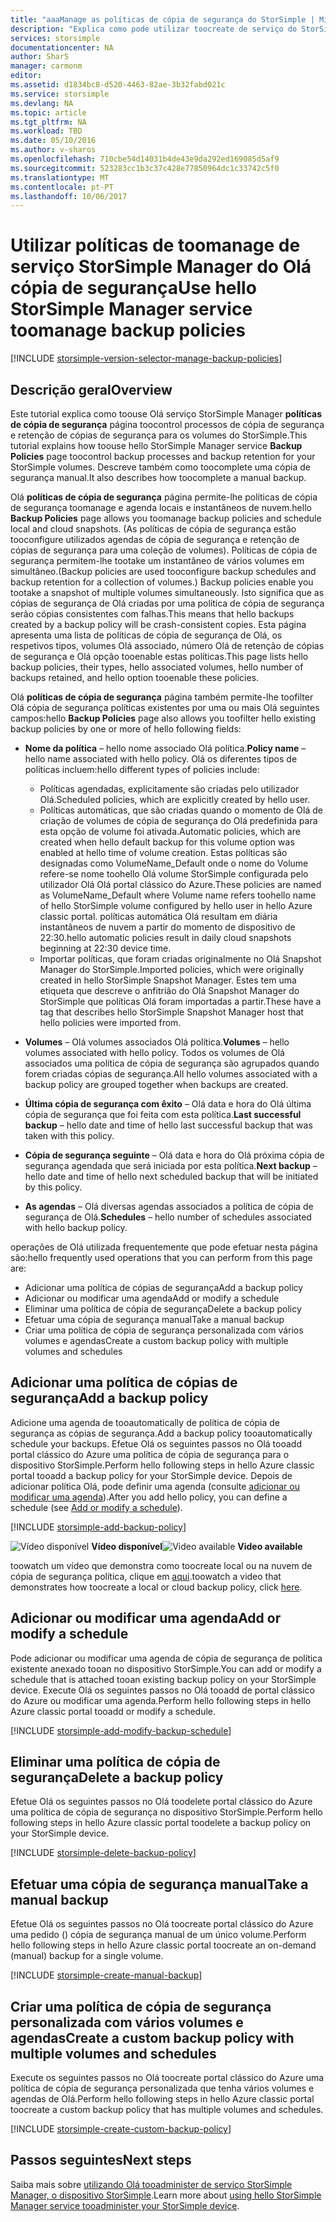 ```yaml
---
title: "aaaManage as políticas de cópia de segurança do StorSimple | Microsoft Docs"
description: "Explica como pode utilizar toocreate de serviço do StorSimple Manager Olá e gerir cópias de segurança manuais, as agendas de cópia de segurança e retenção de cópias de segurança."
services: storsimple
documentationcenter: NA
author: SharS
manager: carmonm
editor: 
ms.assetid: d1834bc8-d520-4463-82ae-3b32fabd021c
ms.service: storsimple
ms.devlang: NA
ms.topic: article
ms.tgt_pltfrm: NA
ms.workload: TBD
ms.date: 05/10/2016
ms.author: v-sharos
ms.openlocfilehash: 710cbe54d14031b4de43e9da292ed169085d5af9
ms.sourcegitcommit: 523283cc1b3c37c428e77850964dc1c33742c5f0
ms.translationtype: MT
ms.contentlocale: pt-PT
ms.lasthandoff: 10/06/2017
---
```

# <a name="use-hello-storsimple-manager-service-toomanage-backup-policies"></a><span data-ttu-id="d8910-103">Utilizar políticas de toomanage de serviço StorSimple Manager do Olá cópia de segurança</span><span class="sxs-lookup"><span data-stu-id="d8910-103">Use hello StorSimple Manager service toomanage backup policies</span></span>
[!INCLUDE [storsimple-version-selector-manage-backup-policies](../../includes/storsimple-version-selector-manage-backup-policies.md)]

## <a name="overview"></a><span data-ttu-id="d8910-104">Descrição geral</span><span class="sxs-lookup"><span data-stu-id="d8910-104">Overview</span></span>
<span data-ttu-id="d8910-105">Este tutorial explica como toouse Olá serviço StorSimple Manager **políticas de cópia de segurança** página toocontrol processos de cópia de segurança e retenção de cópias de segurança para os volumes do StorSimple.</span><span class="sxs-lookup"><span data-stu-id="d8910-105">This tutorial explains how toouse hello StorSimple Manager service **Backup Policies** page toocontrol backup processes and backup retention for your StorSimple volumes.</span></span> <span data-ttu-id="d8910-106">Descreve também como toocomplete uma cópia de segurança manual.</span><span class="sxs-lookup"><span data-stu-id="d8910-106">It also describes how toocomplete a manual backup.</span></span>

<span data-ttu-id="d8910-107">Olá **políticas de cópia de segurança** página permite-lhe políticas de cópia de segurança toomanage e agenda locais e instantâneos de nuvem.</span><span class="sxs-lookup"><span data-stu-id="d8910-107">hello **Backup Policies** page allows you toomanage backup policies and schedule local and cloud snapshots.</span></span> <span data-ttu-id="d8910-108">(As políticas de cópia de segurança estão tooconfigure utilizados agendas de cópia de segurança e retenção de cópias de segurança para uma coleção de volumes). Políticas de cópia de segurança permitem-lhe tootake um instantâneo de vários volumes em simultâneo.</span><span class="sxs-lookup"><span data-stu-id="d8910-108">(Backup policies are used tooconfigure backup schedules and backup retention for a collection of volumes.) Backup policies enable you tootake a snapshot of multiple volumes simultaneously.</span></span> <span data-ttu-id="d8910-109">Isto significa que as cópias de segurança de Olá criadas por uma política de cópia de segurança serão cópias consistentes com falhas.</span><span class="sxs-lookup"><span data-stu-id="d8910-109">This means that hello backups created by a backup policy will be crash-consistent copies.</span></span> <span data-ttu-id="d8910-110">Esta página apresenta uma lista de políticas de cópia de segurança de Olá, os respetivos tipos, volumes Olá associado, número Olá de retenção de cópias de segurança e Olá opção tooenable estas políticas.</span><span class="sxs-lookup"><span data-stu-id="d8910-110">This page lists hello backup policies, their types, hello associated volumes, hello number of backups retained, and hello option tooenable these policies.</span></span>

<span data-ttu-id="d8910-111">Olá **políticas de cópia de segurança** página também permite-lhe toofilter Olá cópia de segurança políticas existentes por uma ou mais Olá seguintes campos:</span><span class="sxs-lookup"><span data-stu-id="d8910-111">hello **Backup Policies** page also allows you toofilter hello existing backup policies by one or more of hello following fields:</span></span>

* <span data-ttu-id="d8910-112">**Nome da política** – hello nome associado Olá política.</span><span class="sxs-lookup"><span data-stu-id="d8910-112">**Policy name** – hello name associated with hello policy.</span></span> <span data-ttu-id="d8910-113">Olá os diferentes tipos de políticas incluem:</span><span class="sxs-lookup"><span data-stu-id="d8910-113">hello different types of policies include:</span></span>
  
  * <span data-ttu-id="d8910-114">Políticas agendadas, explicitamente são criadas pelo utilizador Olá.</span><span class="sxs-lookup"><span data-stu-id="d8910-114">Scheduled policies, which are explicitly created by hello user.</span></span>
  * <span data-ttu-id="d8910-115">Políticas automáticas, que são criadas quando o momento de Olá de criação de volumes de cópia de segurança do Olá predefinida para esta opção de volume foi ativada.</span><span class="sxs-lookup"><span data-stu-id="d8910-115">Automatic policies, which are created when hello default backup for this volume option was enabled at hello time of volume creation.</span></span> <span data-ttu-id="d8910-116">Estas políticas são designadas como VolumeName_Default onde o nome do Volume refere-se nome toohello Olá volume StorSimple configurada pelo utilizador Olá Olá portal clássico do Azure.</span><span class="sxs-lookup"><span data-stu-id="d8910-116">These policies are named as VolumeName_Default where Volume name refers toohello name of hello StorSimple volume configured by hello user in hello Azure classic portal.</span></span> <span data-ttu-id="d8910-117">políticas automática Olá resultam em diária instantâneos de nuvem a partir do momento de dispositivo de 22:30.</span><span class="sxs-lookup"><span data-stu-id="d8910-117">hello automatic policies result in daily cloud snapshots beginning at 22:30 device time.</span></span>
  * <span data-ttu-id="d8910-118">Importar políticas, que foram criadas originalmente no Olá Snapshot Manager do StorSimple.</span><span class="sxs-lookup"><span data-stu-id="d8910-118">Imported policies, which were originally created in hello StorSimple Snapshot Manager.</span></span> <span data-ttu-id="d8910-119">Estes tem uma etiqueta que descreve o anfitrião do Olá Snapshot Manager do StorSimple que políticas Olá foram importadas a partir.</span><span class="sxs-lookup"><span data-stu-id="d8910-119">These have a tag that describes hello StorSimple Snapshot Manager host that hello policies were imported from.</span></span>
* <span data-ttu-id="d8910-120">**Volumes** – Olá volumes associados Olá política.</span><span class="sxs-lookup"><span data-stu-id="d8910-120">**Volumes** – hello volumes associated with hello policy.</span></span> <span data-ttu-id="d8910-121">Todos os volumes de Olá associados uma política de cópia de segurança são agrupados quando forem criadas cópias de segurança.</span><span class="sxs-lookup"><span data-stu-id="d8910-121">All hello volumes associated with a backup policy are grouped together when backups are created.</span></span>
* <span data-ttu-id="d8910-122">**Última cópia de segurança com êxito** – Olá data e hora do Olá última cópia de segurança que foi feita com esta política.</span><span class="sxs-lookup"><span data-stu-id="d8910-122">**Last successful backup** – hello date and time of hello last successful backup that was taken with this policy.</span></span>
* <span data-ttu-id="d8910-123">**Cópia de segurança seguinte** – Olá data e hora do Olá próxima cópia de segurança agendada que será iniciada por esta política.</span><span class="sxs-lookup"><span data-stu-id="d8910-123">**Next backup** – hello date and time of hello next scheduled backup that will be initiated by this policy.</span></span>
* <span data-ttu-id="d8910-124">**As agendas** – Olá diversas agendas associados a política de cópia de segurança de Olá.</span><span class="sxs-lookup"><span data-stu-id="d8910-124">**Schedules** – hello number of schedules associated with hello backup policy.</span></span>

<span data-ttu-id="d8910-125">operações de Olá utilizada frequentemente que pode efetuar nesta página são:</span><span class="sxs-lookup"><span data-stu-id="d8910-125">hello frequently used operations that you can perform from this page are:</span></span>

* <span data-ttu-id="d8910-126">Adicionar uma política de cópias de segurança</span><span class="sxs-lookup"><span data-stu-id="d8910-126">Add a backup policy</span></span> 
* <span data-ttu-id="d8910-127">Adicionar ou modificar uma agenda</span><span class="sxs-lookup"><span data-stu-id="d8910-127">Add or modify a schedule</span></span> 
* <span data-ttu-id="d8910-128">Eliminar uma política de cópia de segurança</span><span class="sxs-lookup"><span data-stu-id="d8910-128">Delete a backup policy</span></span> 
* <span data-ttu-id="d8910-129">Efetuar uma cópia de segurança manual</span><span class="sxs-lookup"><span data-stu-id="d8910-129">Take a manual backup</span></span> 
* <span data-ttu-id="d8910-130">Criar uma política de cópia de segurança personalizada com vários volumes e agendas</span><span class="sxs-lookup"><span data-stu-id="d8910-130">Create a custom backup policy with multiple volumes and schedules</span></span> 

## <a name="add-a-backup-policy"></a><span data-ttu-id="d8910-131">Adicionar uma política de cópias de segurança</span><span class="sxs-lookup"><span data-stu-id="d8910-131">Add a backup policy</span></span>
<span data-ttu-id="d8910-132">Adicione uma agenda de tooautomatically de política de cópia de segurança as cópias de segurança.</span><span class="sxs-lookup"><span data-stu-id="d8910-132">Add a backup policy tooautomatically schedule your backups.</span></span> <span data-ttu-id="d8910-133">Efetue Olá os seguintes passos no Olá tooadd portal clássico do Azure uma política de cópia de segurança para o dispositivo StorSimple.</span><span class="sxs-lookup"><span data-stu-id="d8910-133">Perform hello following steps in hello Azure classic portal tooadd a backup policy for your StorSimple device.</span></span> <span data-ttu-id="d8910-134">Depois de adicionar política Olá, pode definir uma agenda (consulte [adicionar ou modificar uma agenda](#add-or-modify-a-schedule)).</span><span class="sxs-lookup"><span data-stu-id="d8910-134">After you add hello policy, you can define a schedule (see [Add or modify a schedule](#add-or-modify-a-schedule)).</span></span>

[!INCLUDE [storsimple-add-backup-policy](../../includes/storsimple-add-backup-policy.md)]

<span data-ttu-id="d8910-135">![Vídeo disponível](./media/storsimple-manage-backup-policies/Video_icon.png) **Vídeo disponível**</span><span class="sxs-lookup"><span data-stu-id="d8910-135">![Video available](./media/storsimple-manage-backup-policies/Video_icon.png) **Video available**</span></span>

<span data-ttu-id="d8910-136">toowatch um vídeo que demonstra como toocreate local ou na nuvem de cópia de segurança política, clique em [aqui](https://azure.microsoft.com/documentation/videos/create-storsimple-backup-policies/).</span><span class="sxs-lookup"><span data-stu-id="d8910-136">toowatch a video that demonstrates how toocreate a local or cloud backup policy, click [here](https://azure.microsoft.com/documentation/videos/create-storsimple-backup-policies/).</span></span>

## <a name="add-or-modify-a-schedule"></a><span data-ttu-id="d8910-137">Adicionar ou modificar uma agenda</span><span class="sxs-lookup"><span data-stu-id="d8910-137">Add or modify a schedule</span></span>
<span data-ttu-id="d8910-138">Pode adicionar ou modificar uma agenda de cópia de segurança de política existente anexado tooan no dispositivo StorSimple.</span><span class="sxs-lookup"><span data-stu-id="d8910-138">You can add or modify a schedule that is attached tooan existing backup policy on your StorSimple device.</span></span> <span data-ttu-id="d8910-139">Execute Olá os seguintes passos no Olá tooadd de portal clássico do Azure ou modificar uma agenda.</span><span class="sxs-lookup"><span data-stu-id="d8910-139">Perform hello following steps in hello Azure classic portal tooadd or modify a schedule.</span></span>

[!INCLUDE [storsimple-add-modify-backup-schedule](../../includes/storsimple-add-modify-backup-schedule.md)]

## <a name="delete-a-backup-policy"></a><span data-ttu-id="d8910-140">Eliminar uma política de cópia de segurança</span><span class="sxs-lookup"><span data-stu-id="d8910-140">Delete a backup policy</span></span>
<span data-ttu-id="d8910-141">Efetue Olá os seguintes passos no Olá toodelete portal clássico do Azure uma política de cópia de segurança no dispositivo StorSimple.</span><span class="sxs-lookup"><span data-stu-id="d8910-141">Perform hello following steps in hello Azure classic portal toodelete a backup policy on your StorSimple device.</span></span>

[!INCLUDE [storsimple-delete-backup-policy](../../includes/storsimple-delete-backup-policy.md)]

## <a name="take-a-manual-backup"></a><span data-ttu-id="d8910-142">Efetuar uma cópia de segurança manual</span><span class="sxs-lookup"><span data-stu-id="d8910-142">Take a manual backup</span></span>
<span data-ttu-id="d8910-143">Efetue Olá os seguintes passos no Olá toocreate portal clássico do Azure uma pedido () cópia de segurança manual de um único volume.</span><span class="sxs-lookup"><span data-stu-id="d8910-143">Perform hello following steps in hello Azure classic portal toocreate an on-demand (manual) backup for a single volume.</span></span>

[!INCLUDE [storsimple-create-manual-backup](../../includes/storsimple-create-manual-backup.md)]

## <a name="create-a-custom-backup-policy-with-multiple-volumes-and-schedules"></a><span data-ttu-id="d8910-144">Criar uma política de cópia de segurança personalizada com vários volumes e agendas</span><span class="sxs-lookup"><span data-stu-id="d8910-144">Create a custom backup policy with multiple volumes and schedules</span></span>
<span data-ttu-id="d8910-145">Execute os seguintes passos no Olá toocreate portal clássico do Azure uma política de cópia de segurança personalizada que tenha vários volumes e agendas de Olá.</span><span class="sxs-lookup"><span data-stu-id="d8910-145">Perform hello following steps in hello Azure classic portal toocreate a custom backup policy that has multiple volumes and schedules.</span></span>

[!INCLUDE [storsimple-create-custom-backup-policy](../../includes/storsimple-create-custom-backup-policy.md)]

## <a name="next-steps"></a><span data-ttu-id="d8910-146">Passos seguintes</span><span class="sxs-lookup"><span data-stu-id="d8910-146">Next steps</span></span>
<span data-ttu-id="d8910-147">Saiba mais sobre [utilizando Olá tooadminister de serviço StorSimple Manager, o dispositivo StorSimple](storsimple-manager-service-administration.md).</span><span class="sxs-lookup"><span data-stu-id="d8910-147">Learn more about [using hello StorSimple Manager service tooadminister your StorSimple device](storsimple-manager-service-administration.md).</span></span>

